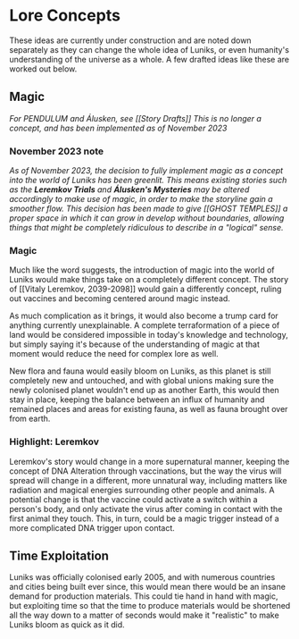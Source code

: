 # Lore Concepts
These ideas are currently under construction and are noted down separately as they can change the whole idea of Luniks, or even humanity's understanding of the universe as a whole. A few drafted ideas like these are worked out below.

## Magic
*For PENDULUM and Álusken, see [[Story Drafts]]*
*This is no longer a concept, and has been implemented as of November 2023*
### November 2023 note
*As of November 2023, the decision to fully implement magic as a concept into the world of Luniks has been greenlit. This means existing stories such as the **Leremkov Trials** and **Álusken's Mysteries** may be altered accordingly to make use of magic, in order to make the storyline gain a smoother flow. This decision has been made to give [[GHOST TEMPLES]] a proper space in which it can grow in develop without boundaries, allowing things that might be completely ridiculous to describe in a "logical" sense.*
### Magic
Much like the word suggests, the introduction of magic into the world of Luniks would make things take on a completely different concept. The story of [[Vitaly Leremkov, 2039-2098]] would gain a differently concept, ruling out vaccines and becoming centered around magic instead.

As much complication as it brings, it would also become a trump card for anything currently unexplainable. A complete terraformation of a piece of land would be considered impossible in today's knowledge and technology, but simply saying it's because of the understanding of magic at that moment would reduce the need for complex lore as well.

New flora and fauna would easily bloom on Luniks, as this planet is still completely new and untouched, and with global unions making sure the newly colonised planet wouldn't end up as another Earth, this would then stay in place, keeping the balance between an influx of humanity and remained places and areas for existing fauna, as well as fauna brought over from earth. 

### Highlight: Leremkov
Leremkov's story would change in a more supernatural manner, keeping the concept of DNA Alteration through vaccinations, but the way the virus will spread will change in a different, more unnatural way, including matters like radiation and magical energies surrounding other people and animals. A potential change is that the vaccine could activate a switch within a person's body, and only activate the virus after coming in contact with the first animal they touch. This, in turn, could be a magic trigger instead of a more complicated DNA trigger upon contact.


## Time Exploitation
Luniks was officially colonised early 2005, and with numerous countries and cities being built ever since, this would mean there would be an insane demand for production materials. This could tie hand in hand with magic, but exploiting time so that the time to produce materials would be shortened all the way down to a matter of seconds would make it "realistic" to make Luniks bloom as quick as it did. 